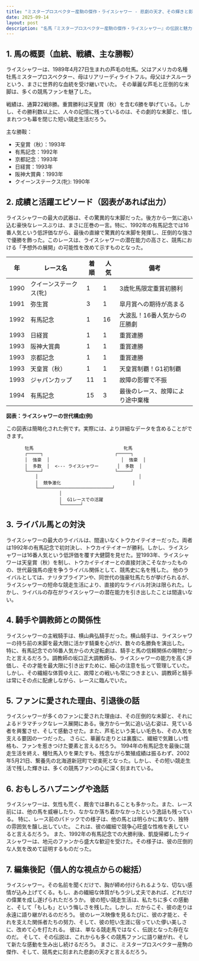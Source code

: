 ```yaml
---
title: "ミスタープロスペクター産駒の傑作・ライスシャワー - 悲劇の天才、その輝きと影"
date: 2025-09-14
layout: post
description: "名馬『ミスタープロスペクター産駒の傑作・ライスシャワー』の伝説と魅力を深堀り"
---
```


## 1. 馬の概要（血統、戦績、主な勝鞍）

ライスシャワーは、1989年4月27日生まれの芦毛の牡馬。父はアメリカの名種牡馬ミスタープロスペクター、母はリアリーディライトフル。母父はナスルーラという、まさに世界的な血統を受け継いでいた。  その華麗な芦毛と圧倒的な末脚は、多くの競馬ファンを魅了した。

戦績は、通算22戦8勝。重賞勝利は天皇賞（秋）を含む6勝を挙げている。しかし、その勝利数以上に、人々の記憶に残っているのは、その劇的な末脚と、惜しまれつつも幕を閉じた短い競走生活だろう。

主な勝鞍：

* 天皇賞（秋）：1993年
* 有馬記念：1992年
* 京都記念：1993年
* 日経賞：1993年
* 阪神大賞典：1993年
* クイーンステークス(牝): 1990年


## 2. 成績と活躍エピソード（図表があれば出力）

ライスシャワーの最大の武器は、その驚異的な末脚だった。後方から一気に追い込む豪快なレースぶりは、まさに圧巻の一言。特に、1992年の有馬記念では16番人気という低評価ながら、最後の直線で驚異的な末脚を発揮し、圧倒的な強さで優勝を飾った。このレースは、ライスシャワーの潜在能力の高さと、競馬における「予想外の展開」の可能性を改めて示すものとなった。

| 年 | レース名             | 着順 | 人気 | 備考                                     |
|---|----------------------|-----|-----|-----------------------------------------|
| 1990 | クイーンステークス(牝) | 1   | 1   | 3歳牝馬限定重賞初勝利                     |
| 1991 | 弥生賞               | 3   | 1   | 皐月賞への期待が高まる                   |
| 1992 | 有馬記念             | 1   | 16  | 大波乱！16番人気からの圧勝劇             |
| 1993 | 日経賞               | 1   | 1   | 重賞連勝                               |
| 1993 | 阪神大賞典           | 1   | 1   | 重賞連勝                               |
| 1993 | 京都記念             | 1   | 1   | 重賞連勝                               |
| 1993 | 天皇賞（秋）         | 1   | 1   | 天皇賞制覇！G1初制覇                     |
| 1993 | ジャパンカップ       | 11  | 1   | 故障の影響で不振                         |
| 1994 | 有馬記念             | 15  | 3   | 最後のレース、故障により途中棄権         |


**図表：ライスシャワーの世代構成(例)**

この図表は簡略化された例です。実際には、より詳細なデータを含めることができます。

```
       牡馬                                  牝馬
       ┌─────┐                           ┌─────┐
       │  強豪  │                           │  強豪  │
       │  多数  │  <--- ライスシャワー       │  多数  │
       └─────┘                           └─────┘
           │                                      │
           │  競争激化                           │
           └────────────────────────────┘
                    │
                    │  G1レースでの活躍
                    └───────┘
```

## 3. ライバル馬との対決

ライスシャワーの最大のライバルは、間違いなくトウカイテイオーだった。両者は1992年の有馬記念で初対決し、トウカイテイオーが勝利。しかし、ライスシャワーは16番人気という低評価を覆す大健闘を見せた。翌1993年、ライスシャワーは天皇賞（秋）を制し、トウカイテイオーとの直接対決こそなかったものの、世代最強馬の座を争うライバル関係として、競馬史に名を残した。  他のライバルとしては、ナリタブライアンや、同世代の強豪牡馬たちが挙げられるが、ライスシャワーの短命な競走生活により、直接的なライバル対決は限られた。しかし、ライバルの存在がライスシャワーの潜在能力を引き出したことは間違いない。


## 4. 騎手や調教師との関係性

ライスシャワーの主戦騎手は、横山典弘騎手だった。横山騎手は、ライスシャワーの持ち前の末脚を最大限に活かす騎乗を心がけ、数々の名勝負を演出した。  特に、有馬記念での16番人気からの大逆転劇は、騎手と馬の信頼関係の賜物だったと言えるだろう。調教師の坂口正大調教師も、ライスシャワーの能力を高く評価し、その才能を最大限に引き出すために、細心の注意を払って管理していた。  しかし、その繊細な体質ゆえに、故障との戦いも常につきまとい、調教師と騎手は常にその点に配慮しながら、レースに臨んでいた。


## 5. ファンに愛された理由、引退後の話

ライスシャワーが多くのファンに愛された理由は、その圧倒的な末脚と、それによるドラマチックなレース展開にある。後方から一気に追い込む姿は、見ている者を興奮させ、そして感動させた。また、芦毛という美しい毛色も、その人気を支える要因の一つだった。  さらに、華麗な走りとは裏腹に、繊細で気難しい性格も、ファンを惹きつけた要素と言えるだろう。  1994年の有馬記念を最後に競走生活を終え、種牡馬入りを果たすも、残念ながら繁殖成績は振るわず、2002年5月21日、繋養先の北海道新冠町で安楽死となった。しかし、その短い競走生活で残した輝きは、多くの競馬ファンの心に深く刻まれている。


## 6. おもしろハプニングや逸話

ライスシャワーは、気性も荒く、厩舎では暴れることも多かった。また、レース前には、他の馬を威嚇したり、なかなか落ち着かなかったという逸話も残っている。  特に、レース前のパドックでの様子は、他の馬とは明らかに異なり、独特の雰囲気を醸し出していた。  これは、彼の繊細で競争心旺盛な性格を表していると言えるだろう。  また、1992年の有馬記念での大勝利後、凱旋帰郷したライスシャワーは、地元のファンから盛大な歓迎を受けた。その様子は、彼の圧倒的な人気を改めて証明するものだった。


## 7. 編集後記（個人的な視点からの総括）

ライスシャワー。その名前を聞くだけで、胸が締め付けられるような、切ない感情が込み上げてくる。もし、あの繊細な体質がもう少し丈夫であれば、どれだけの偉業を成し遂げられただろうか。  彼の短い競走生活は、私たちに多くの感動と、そして「もしも」という悔しさを残した。しかし、だからこそ、彼の走りは永遠に語り継がれるのだろう。  彼のレース映像を見るたびに、彼の才能と、それを支えた関係者たちの努力、そして、彼の短い生涯に宿っていた儚い美しさに、改めて心を打たれる。  彼は、単なる競走馬ではなく、伝説となった存在なのだ。  そして、その伝説は、これからも多くの競馬ファンに語り継がれ、そして新たな感動を生み出し続けるだろう。  まさに、ミスタープロスペクター産駒の傑作、そして、競馬史に刻まれた悲劇の天才と言えるだろう。
